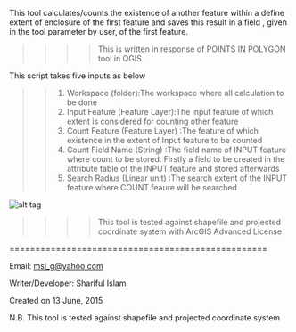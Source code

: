 This tool calculates/counts the existence of another feature within a define extent of enclosure of the first feature and saves this result in a field , given in the tool parameter by user, of the first feature.

>>>>This is written in response of POINTS IN POLYGON tool in QGIS 

This script takes five inputs as below

>>1. Workspace (folder):The workspace where all calculation to be done
>>2. Input Feature (Feature Layer):The input feature of which extent is considered for counting other feature
>>3. Count Feature (Feature Layer) :The feature of which existence in the extent of Input feature to be counted
>>4. Count Field Name (String) :The field name of INPUT feature where count to be stored. Firstly a field to be created in the attribute table of the INPUT feature and stored afterwards
>>5. Search Radius (Linear unit) :The search extent of the INPUT feature where COUNT feaure will be searched


![alt tag](http://i.imgur.com/L8XwCJ1.png)



>>>>This tool is tested against shapefile and projected coordinate system with ArcGIS Advanced License




==================================================

Email: msi_g@yahoo.com

Writer/Developer: Shariful Islam

Created on 13 June, 2015

N.B. This tool is tested against shapefile and projected coordinate system